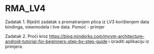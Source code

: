 # RMA_LV4

Zadatak 1. Riješiti zadatak s promatranjem ptica iz LV3 korištenjem data bindinga, viewmodela i live data. Pomoć - primjer

Zadatak 2. Proći kroz https://blog.mindorks.com/mvvm-architecture-android-tutorial-for-beginners-step-by-step-guide i izraditi aplikaciju iz primjera.
